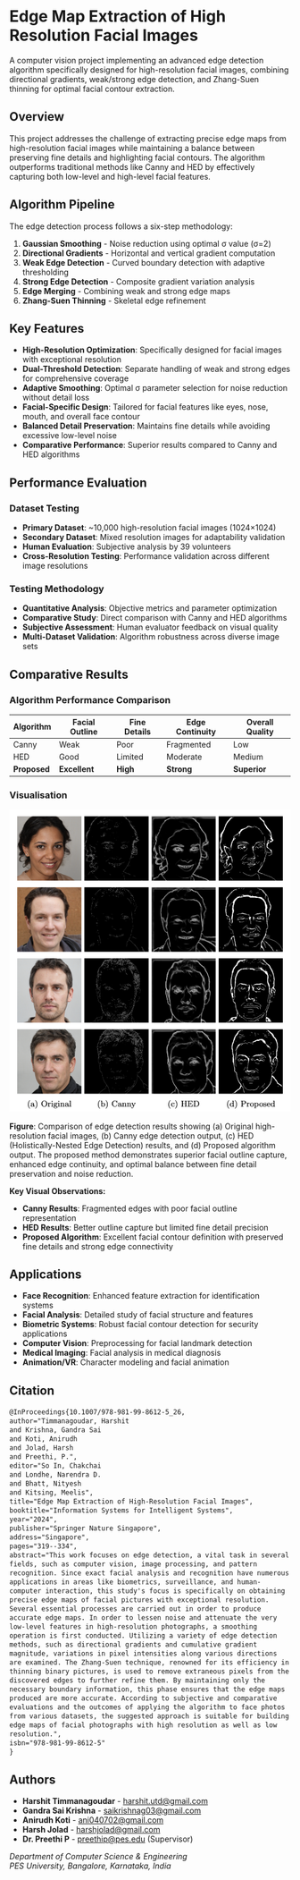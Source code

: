 # Edge Map Extraction of High Resolution Facial Images

A computer vision project implementing an advanced edge detection algorithm specifically designed for high-resolution facial images, combining directional gradients, weak/strong edge detection, and Zhang-Suen thinning for optimal facial contour extraction.

## Overview

This project addresses the challenge of extracting precise edge maps from high-resolution facial images while maintaining a balance between preserving fine details and highlighting facial contours. The algorithm outperforms traditional methods like Canny and HED by effectively capturing both low-level and high-level facial features.

## Algorithm Pipeline

The edge detection process follows a six-step methodology:

1. **Gaussian Smoothing** - Noise reduction using optimal σ value (σ=2)
2. **Directional Gradients** - Horizontal and vertical gradient computation
3. **Weak Edge Detection** - Curved boundary detection with adaptive thresholding
4. **Strong Edge Detection** - Composite gradient variation analysis
5. **Edge Merging** - Combining weak and strong edge maps
6. **Zhang-Suen Thinning** - Skeletal edge refinement

## Key Features

- **High-Resolution Optimization**: Specifically designed for facial images with exceptional resolution
- **Dual-Threshold Detection**: Separate handling of weak and strong edges for comprehensive coverage
- **Adaptive Smoothing**: Optimal σ parameter selection for noise reduction without detail loss
- **Facial-Specific Design**: Tailored for facial features like eyes, nose, mouth, and overall face contour
- **Balanced Detail Preservation**: Maintains fine details while avoiding excessive low-level noise
- **Comparative Performance**: Superior results compared to Canny and HED algorithms

## Performance Evaluation

### Dataset Testing
- **Primary Dataset**: ~10,000 high-resolution facial images (1024×1024)
- **Secondary Dataset**: Mixed resolution images for adaptability validation
- **Human Evaluation**: Subjective analysis by 39 volunteers
- **Cross-Resolution Testing**: Performance validation across different image resolutions

### Testing Methodology
- **Quantitative Analysis**: Objective metrics and parameter optimization
- **Comparative Study**: Direct comparison with Canny and HED algorithms
- **Subjective Assessment**: Human evaluator feedback on visual quality
- **Multi-Dataset Validation**: Algorithm robustness across diverse image sets

## Comparative Results

### Algorithm Performance Comparison

| Algorithm | Facial Outline | Fine Details | Edge Continuity | Overall Quality |
|-----------|---------------|--------------|-----------------|-----------------|
| Canny     | Weak          | Poor         | Fragmented      | Low            |
| HED       | Good          | Limited      | Moderate        | Medium         |
| **Proposed** | **Excellent** | **High**     | **Strong**      | **Superior**   |

### Visualisation

<img src="./Sample Dataset and Results/repo_figure.png" alt="Algorithm Results" width="600">

**Figure**: Comparison of edge detection results showing (a) Original high-resolution facial images, (b) Canny edge detection output, (c) HED (Holistically-Nested Edge Detection) results, and (d) Proposed algorithm output. The proposed method demonstrates superior facial outline capture, enhanced edge continuity, and optimal balance between fine detail preservation and noise reduction.

**Key Visual Observations:**
- **Canny Results**: Fragmented edges with poor facial outline representation
- **HED Results**: Better outline capture but limited fine detail precision  
- **Proposed Algorithm**: Excellent facial contour definition with preserved fine details and strong edge connectivity

## Applications
- **Face Recognition**: Enhanced feature extraction for identification systems
- **Facial Analysis**: Detailed study of facial structure and features
- **Biometric Systems**: Robust facial contour detection for security applications
- **Computer Vision**: Preprocessing for facial landmark detection
- **Medical Imaging**: Facial analysis in medical diagnosis
- **Animation/VR**: Character modeling and facial animation

## Citation
```
@InProceedings{10.1007/978-981-99-8612-5_26,
author="Timmanagoudar, Harshit
and Krishna, Gandra Sai
and Koti, Anirudh
and Jolad, Harsh
and Preethi, P.",
editor="So In, Chakchai
and Londhe, Narendra D.
and Bhatt, Nityesh
and Kitsing, Meelis",
title="Edge Map Extraction of High-Resolution Facial Images",
booktitle="Information Systems for Intelligent Systems",
year="2024",
publisher="Springer Nature Singapore",
address="Singapore",
pages="319--334",
abstract="This work focuses on edge detection, a vital task in several fields, such as computer vision, image processing, and pattern recognition. Since exact facial analysis and recognition have numerous applications in areas like biometrics, surveillance, and human-computer interaction, this study's focus is specifically on obtaining precise edge maps of facial pictures with exceptional resolution. Several essential processes are carried out in order to produce accurate edge maps. In order to lessen noise and attenuate the very low-level features in high-resolution photographs, a smoothing operation is first conducted. Utilizing a variety of edge detection methods, such as directional gradients and cumulative gradient magnitude, variations in pixel intensities along various directions are examined. The Zhang-Suen technique, renowned for its efficiency in thinning binary pictures, is used to remove extraneous pixels from the discovered edges to further refine them. By maintaining only the necessary boundary information, this phase ensures that the edge maps produced are more accurate. According to subjective and comparative evaluations and the outcomes of applying the algorithm to face photos from various datasets, the suggested approach is suitable for building edge maps of facial photographs with high resolution as well as low resolution.",
isbn="978-981-99-8612-5"
}
```

## Authors
- **Harshit Timmanagoudar** - harshit.utd@gmail.com
- **Gandra Sai Krishna** - saikrishnag03@gmail.com
- **Anirudh Koti** - ani040702@gmail.com
- **Harsh Jolad** - harshjolad@gmail.com
- **Dr. Preethi P** - preethip@pes.edu (Supervisor)

*Department of Computer Science & Engineering*  
*PES University, Bangalore, Karnataka, India*
